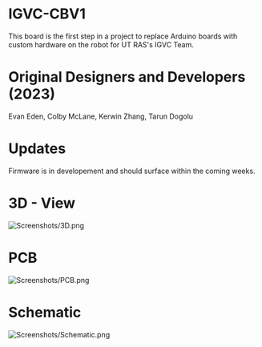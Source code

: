 # IGVC-CBV1
This board is the first step in a project to replace Arduino boards with custom hardware on the robot for UT RAS's IGVC Team. 

# Original Designers and Developers (2023)
Evan Eden, Colby McLane, Kerwin Zhang, Tarun Dogolu


# Updates
Firmware is in developement and should surface within the coming weeks.


# 3D - View
![Screenshots/3D.png](https://github.com/eeden2/IGVC-CBV1/blob/268fc07d761e2f6590672e7c03485bd33505960b/Screenshots/3D.png)
# PCB
![Screenshots/PCB.png](https://github.com/eeden2/IGVC-CBV1/blob/268fc07d761e2f6590672e7c03485bd33505960b/Screenshots/PCB.png)
# Schematic
![Screenshots/Schematic.png](https://github.com/eeden2/IGVC-CBV1/blob/268fc07d761e2f6590672e7c03485bd33505960b/Screenshots/Schematic.png)
